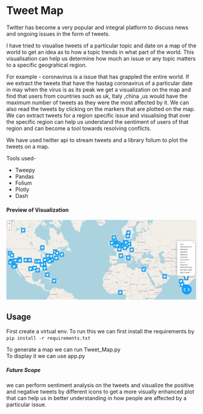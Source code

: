# Tweet Map

Twitter has become a  very popular and  integral platform to discuss news and ongoing issues in the form of tweets.<br>

I have tried to visualise tweets of a particular topic and date on a map of the world to get an idea as to how a topic trends in what   part of the world. This visualisation can help us determine how much an issue or any topic matters to a specific geograhical region.<br>

For example - coronavirus is a issue that has grappled the entire  world. If we extract the tweets that have the hastag coronavirus of a particular date in may when the virus  is as its peak we get a visualization on the map and find that users from countries such as uk, Italy ,china ,us would have the maximum number of tweets as they were the most affected by it. We can also read the tweets by clicking on the markers that are plotted on the map. We can extract tweets for a region specific issue and visualising that over the specific region can help us understand the sentiment of users of that region and can become a tool towards resolving conflicts. <br>

We have used twitter api to stream tweets and a library folium to plot the tweets on a map.



Tools used-
  - Tweepy
  - Pandas
  - Folium
  - Plotly
  - Dash


#### Preview of Visualization
![Preview Image](https://github.com/Tanushree963/Tweet_Map/blob/master/ans.jpg?raw=true)
	
	
## Usage

First create a virtual env.
To run this we can first install the requirements by `pip install -r requirements.txt`<br/>

To generate a map we can run Tweet_Map.py<br/>
To display it we can use app.py<br/>

##### Future Scope 

we can perform sentiment analysis on the tweets and visualize the positive and negative tweets by different icons to get a more visually enhanced plot that can help us in better understanding in how people are affected by a particular issue.
